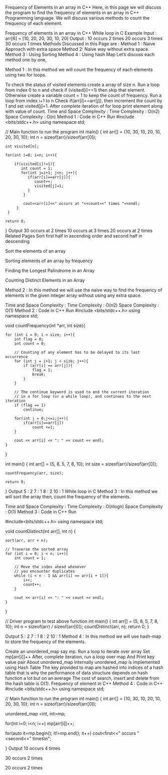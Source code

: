 Frequency of Elements in an array in C++
Here, in this page we will discuss the program to find the frequency of elements in an array in C++ Programming language. We will discuss various methods to count the frequency of each element.

Frequency of elements in an array in C++
While loop in C
Example
Input : arr[6] = [10, 20, 20, 30, 10, 20]
Output : 10 occurs 2 times
               20 occurs 3 times
               30 occurs 1 times
Methods Discussed in this Page are :
Method 1 : Naive Approach with extra space
Method 2: Naive way without extra space.
Method 3 : Using Sorting
Method 4 : Using hash Map
Let’s discuss each method one by one,

Method 1 :
In this method we will count the frequency of each elements using two for loops.

To check the status of visited elements create a array of size n.
Run a loop from index 0 to n and check if (visited[i]==1) then skip that element.
Otherwise create a variable count = 1 to keep the count of frequency.
Run a loop from index i+1 to n
Check if(arr[i]==arr[j]), then increment the count by 1 and set visited[j]=1.
After complete iteration of for loop print element along with value of count.
Time and Space Complexity :
Time Complexity : O(n2)
Space Complexity : O(n)
Method 1 : Code in C++
Run
#include <bits/stdc++.h>
using namespace std;

// Main function to run the program
int main() 
{ 
    int arr[] = {10, 30, 10, 20, 10, 20, 30, 10}; 
    int n = sizeof(arr)/sizeof(arr[0]); 

    int visited[n];

    for(int i=0; i<n; i++){

        if(visited[i]!=1){
           int count = 1;
           for(int j=i+1; j<n; j++){
              if(arr[i]==arr[j]){
                 count++;
                 visited[j]=1;
              }
            }

            cout<<arr[i]<<" occurs at "<<count<<" times "<<endl;
         }
     }

    return 0; 
}
Output
30 occurs at 2 times 
10 occurs at 3 times 
20 occurs at 2 times 
Related Pages
Sort first half in ascending order and second half in descending

Sort the elements of an array

Sorting elements of an array by frequency

Finding the Longest Palindrome in an Array

Counting Distinct Elements in an Array

Method 2 :
In this method we will use the naive way to find the frequency of elements in the given integer array without using any extra space.

Time and Space Complexity :
Time Complexity : O(n2)
Space Complexity : O(1)
Method 2 : Code in C++
Run
#include <bits/stdc++.h>
using namespace std;

void countFrequency(int *arr, int size){

    for (int i = 0; i < size; i++){
        int flag = 0;
        int count = 0;

        // Counting of any element has to be delayed to its last occurrence
        for (int j = i+1; j < size; j++){
            if (arr[i] == arr[j]){
                flag = 1;
                break;
            }
        }

        // The continue keyword is used to end the current iteration 
        // in a for loop (or a while loop), and continues to the next iteration
        if (flag == 1)
            continue;
            
        for(int j = 0;j<=i;j++){
            if(arr[i]==arr[j])
                count +=1;
        }
        
        cout << arr[i] << ": " << count << endl;
    }
}

int main()
{
    int arr[] = {5, 8, 5, 7, 8, 10};
    int size = sizeof(arr)/sizeof(arr[0]);
    
    countFrequency(arr, size);
    
    return 0;
}
Output
5 : 2
7 : 1
8 : 2
10 : 1
While loop in C
Method 3 :
In this method we will sort the array then, count the frequency of the elements.

Time and Space Complexity :
Time Complexity : O(nlogn)
Space Complexity : O(1)
Method 3 : Code in C++
Run

#include<bits/stdc++.h>
using namespace std;
 
void countDistinct(int arr[], int n)
{

    sort(arr, arr + n);
 
    // Traverse the sorted array
    for (int i = 0; i < n; i++){
        int count = 1;

        // Move the index ahead whenever
        // you encounter duplicates
        while (i < n - 1 && arr[i] == arr[i + 1]){
            i++;
            count++;
        }
        
        cout << arr[i] << ": " << count << endl;
    }
 
}
 
// Driver program to test above function
int main()
{
    int arr[] = {5, 8, 5, 7, 8, 10};
    int n = sizeof(arr) / sizeof(arr[0]);
    countDistinct(arr, n);
    return 0;
}

Output
5 : 2
7 : 1
8 : 2
10 : 1
Method 4 :
In this method we will use hash-map to store the frequency of the elements.

Create an unordered_map say mp.
Run a loop to iterate over array
Set mp[arr[i]]++
After, complete iteration, run a loop over map
And Print key value pair
About unordered_map
Internally unordered_map is implemented using Hash Table
The key provided to map are hashed into indices of a hash table that is why the performance of data structure depends on hash function a lot but on an average
The cost of search, insert and delete from the hash table is O(1).
Frequency of element in C++
Method 4 : Code in C++
#include <bits/stdc++.h>
using namespace std;

// Main function to run the program
int main() 
{ 
   int arr[] = {10, 30, 10, 20, 10, 20, 30, 10}; 
   int n = sizeof(arr)/sizeof(arr[0]); 

   unordered_map <int, int>mp;

   for(int i=0; i<n; i++)
      mp[arr[i]]++;

   for(auto it=mp.begin(); it!=mp.end(); it++)
      cout<first<<" occurs "<second<<" times\n";

}
Output
10 occurs 4 times

30 occurs 2 times

20 occurs 2 times

